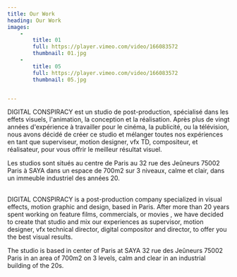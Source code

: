 ```yaml
---
title: Our Work
heading: Our Work
images:
    -
        title: 01
        full: https://player.vimeo.com/video/166083572
        thumbnail: 01.jpg
    -
        title: 05
        full: https://player.vimeo.com/video/166083572
        thumbnail: 05.jpg


---
```


<p>DIGITAL CONSPIRACY est un studio de post-production, spécialisé dans les effets visuels, l'animation, la conception et la réalisation. Après plus de vingt années d'expérience à travailler pour le cinéma, la publicité, ou la télévision, nous avons décidé de créer ce studio et mélanger toutes nos expériences en tant que superviseur, motion designer, vfx TD, compositeur, et réalisateur, pour vous offrir le meilleur résultat visuel.

Les studios sont situés au centre de Paris au 32 rue des Jeûneurs 75002 Paris à SAYA dans un espace de 700m2 sur 3 niveaux, calme et clair, dans un immeuble industriel des années 20.

</br>
DIGITAL CONSPIRACY is a post-production company specialized in visual effects, motion graphic and design, based in Paris. After more than 20 years spent working on feature films, commercials, or movies , we have decided to create that studio and mix our experiences as supervisor, motion designer, vfx technical director, digital compositor and director, to offer you the best visual results.

The studio is based in center of Paris at SAYA 32 rue des Jeûneurs 75002 Paris in an area of 700m2 on 3 levels, calm and clear in an industrial building of the 20s.

</p>
